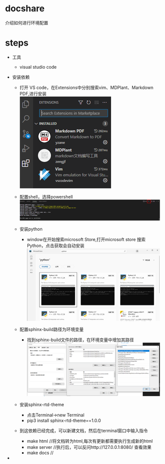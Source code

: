 # docshare

介绍如何进行环境配置

# steps

* 工具
   * visual studio code

* 安装依赖
   * 打开 VS code，在Extensions中分别搜索vim、MDPlant、Markdown PDF,进行安装  
     ![0001_env_configure.png](images/0001_env_configure.png)
   * 配置shell，选择powershell
     ![0001_env_configure_sh.png](images/0001_env_configure_sh.png)
   * 安装python
     * window在开始搜索microsoft Store,打开microsoft store 搜索Python，点击获取会自动安装
       ![0001_env_cfg_install_python.png](images/0001_env_cfg_install_python.png)
   * 配置sphinx-build路径为环境变量
     * 找到sphinx-build文件的路径，在环境变量中增加其路径
       ![0001_env_cfg_sphinx-build.png](images/0001_env_cfg_sphinx-build.png)
   * 安装sphinx-rtd-theme
     * 点击Terminal->new Terminal
     * pip3 install sphinx-rtd-theme==1.0.0
   
   * 到这依赖已经完成，可以新建文档，然后在terminal窗口中输入指令
     * make html    //将文档转为html,每次有更新都需要执行生成新的html
     * make server //执行后，可以反问http://127.0.0.1:8080/ 查看效果
     * make docs   //


* 

